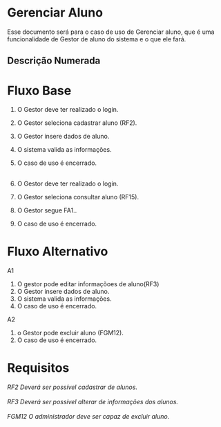 # Gerenciar Aluno

Esse documento será para o caso de uso de Gerenciar aluno, que é uma funcionalidade de Gestor de aluno do sistema e o que ele fará.

## Descrição Numerada

# Fluxo Base

1. O Gestor deve ter realizado o login.
2. O Gestor seleciona cadastrar aluno (RF2).
3. O Gestor insere dados de aluno.
4. O sistema valida as informações.
5. O caso de uso é encerrado.
<br></br>

7. O Gestor deve ter realizado o login.
8. O Gestor seleciona consultar aluno (RF15).
9. O Gestor segue FA1..
10. O caso de uso é encerrado.

# Fluxo Alternativo
A1
1. O gestor pode editar informaçõoes de aluno(RF3)
2. O Gestor insere dados de aluno.
3. O sistema valida as informações.
4. O caso de uso é encerrado.

A2
1. o Gestor pode excluir aluno (FGM12).
2. O caso de uso é encerrado.

# Requisitos
  *RF2	Deverá ser possível cadastrar de alunos.*<br></br>
  *RF3	Deverá ser possível alterar de informações dos alunos.*<br></br>
  *FGM12 O administrador deve ser capaz de excluir aluno.*<br></br>

